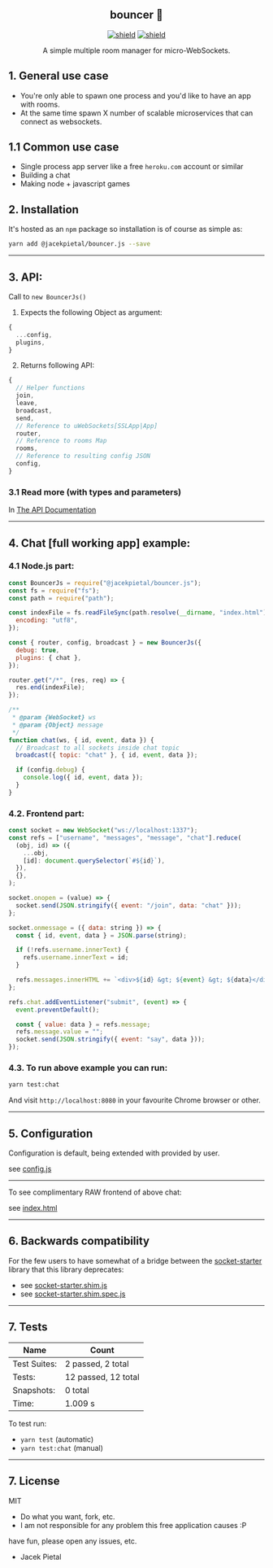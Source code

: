 <h2 align="center">bouncer 🐻</h2>

<p align="center">
  <a href="https://badge.fury.io/js/%40jacekpietal%2Fbouncer.js"><img src="https://badge.fury.io/js/%40jacekpietal%2Fbouncer.js.svg" alt="shield" /></a>
  <a href="https://circleci.com/gh/Prozi/bouncer.js"><img src="https://circleci.com/gh/Prozi/bouncer.js.svg?style=shield" alt="shield" /></a>
</p>

<p align="center">
  A simple multiple room manager for micro-WebSockets.
</p>

## 1. General use case

- You're only able to spawn one process and you'd like to have an app with rooms.
- At the same time spawn X number of scalable microservices that can connect as websockets.

## 1.1 Common use case

- Single process app server like a free `heroku.com` account or similar
- Building a chat
- Making node + javascript games

## 2. Installation

It's hosted as an `npm` package so installation is of course as simple as:

```bash
yarn add @jacekpietal/bouncer.js --save
```

---

## 3. API:

Call to `new BouncerJs()`

1. Expects the following Object as argument:

```javascript
{
  ...config,
  plugins,
}
```

2. Returns following API:

```javascript
{
  // Helper functions
  join,
  leave,
  broadcast,
  send,
  // Reference to uWebSockets[SSLApp|App]
  router,
  // Reference to rooms Map
  rooms,
  // Reference to resulting config JSON
  config,
}
```

### 3.1 Read more (with types and parameters)

In [The API Documentation](https://prozi.github.io/bouncer.js/api/)

---

## 4. Chat [full working app] example:

### 4.1 Node.js part:

```javascript
const BouncerJs = require("@jacekpietal/bouncer.js");
const fs = require("fs");
const path = require("path");

const indexFile = fs.readFileSync(path.resolve(__dirname, "index.html"), {
  encoding: "utf8",
});

const { router, config, broadcast } = new BouncerJs({
  debug: true,
  plugins: { chat },
});

router.get("/*", (res, req) => {
  res.end(indexFile);
});

/**
 * @param {WebSocket} ws
 * @param {Object} message
 */
function chat(ws, { id, event, data }) {
  // Broadcast to all sockets inside chat topic
  broadcast({ topic: "chat" }, { id, event, data });

  if (config.debug) {
    console.log({ id, event, data });
  }
}
```

### 4.2. Frontend part:

```javascript
const socket = new WebSocket("ws://localhost:1337");
const refs = ["username", "messages", "message", "chat"].reduce(
  (obj, id) => ({
    ...obj,
    [id]: document.querySelector(`#${id}`),
  }),
  {},
);

socket.onopen = (value) => {
  socket.send(JSON.stringify({ event: "/join", data: "chat" }));
};

socket.onmessage = ({ data: string }) => {
  const { id, event, data } = JSON.parse(string);

  if (!refs.username.innerText) {
    refs.username.innerText = id;
  }

  refs.messages.innerHTML += `<div>${id} &gt; ${event} &gt; ${data}</div>\n`;
};

refs.chat.addEventListener("submit", (event) => {
  event.preventDefault();

  const { value: data } = refs.message;
  refs.message.value = "";
  socket.send(JSON.stringify({ event: "say", data }));
});
```

### 4.3. To run above example you can run:

```bash
yarn test:chat
```

And visit `http://localhost:8080` in your favourite Chrome browser or other.

---

## 5. Configuration

Configuration is default, being extended with provided by user.

see [config.js](https://github.com/Prozi/bouncer.js/blob/master/config.js)

---

To see complimentary RAW frontend of above chat:

see [index.html](https://github.com/Prozi/bouncer.js/blob/master/index.html)

---

## 6. Backwards compatibility

For the few users to have somewhat of a bridge between the [socket-starter](https://github.com/Prozi/socket-starter) library that this library deprecates:

- see [socket-starter.shim.js](https://github.com/Prozi/bouncer.js/blob/master/socket-starter.shim.js)
- see [socket-starter.shim.spec.js](https://github.com/Prozi/bouncer.js/blob/master/socket-starter.shim.spec.js)

---

## 7. Tests

| Name         | Count               |
| ------------ | ------------------- |
| Test Suites: | 2 passed, 2 total   |
| Tests:       | 12 passed, 12 total |
| Snapshots:   | 0 total             |
| Time:        | 1.009 s             |

To test run:

- `yarn test` (automatic)
- `yarn test:chat` (manual)

---

## 7. License

MIT

- Do what you want, fork, etc.
- I am not responsible for any problem this free application causes :P

have fun, please open any issues, etc.

- Jacek Pietal
